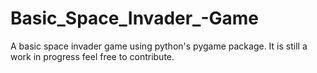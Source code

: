 # Basic_Space_Invader_-Game
A basic space invader game using python's pygame package.
It is still a work in progress feel free to contribute.
